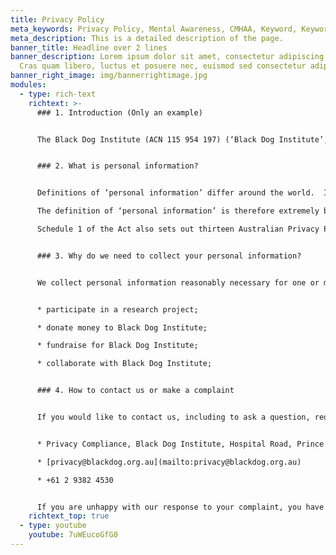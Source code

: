```yaml
---
title: Privacy Policy
meta_keywords: Privacy Policy, Mental Awareness, CMHAA, Keyword, Keyword.
meta_description: This is a detailed description of the page.
banner_title: Headline over 2 lines
banner_description: Lorem ipsum dolor sit amet, consectetur adipiscing elit.
  Cras quam libero, luctus et posuere nec, euismod sed consectetur adipiscing.
banner_right_image: img/bannerrightimage.jpg
modules:
  - type: rich-text
    richtext: >-
      ### 1. Introduction (Only an example)


      The Black Dog Institute (ACN 115 954 197) (‘Black Dog Institute’, ‘us’ or ‘we’) recognises and values the importance of protecting the privacy of our stakeholders, collaborators, partners, customers, research participants, clients, prospective clients, patients, prospective patients, relevant health service providers, donors, fundraisers, suppliers and other third parties (‘Individuals’). The Black Dog Institute is a Medical Research Institute and a global leader in translational mental health research. We harness the latest technology and other tools to quickly turn our world-class research findings into clinical services, education and ehealth products that improve the lives of people with mental illness and the wider community. To enable us to fulfill our responsibilities relating to research, education and training, clinical and ehealth services and population health approaches, fundraising, marketing and development, or to otherwise carry out our functions (including, for example, hiring new employees or dealing with suppliers or contractors) (‘Operational Purposes’), we may need to collect a broad range of personal information from individuals.  Black Dog Institute is committed to handling personal information (including health and other sensitive information) in accordance with applicable laws, including the Australian Privacy Principles set out in the Privacy Act 1988 (Cth). 


      ### 2. What is personal information?


      Definitions of ‘personal information’ differ around the world.  In Australia, the collection, storage, use and disclosure of ‘personal information’ is regulated by the Privacy Act 1988 (Cth) (the “Act”).  The Act defines ‘personal information’ as: …information or an opinion, whether true or not, and whether recorded in a material form or not, about an identified individual, or an individual who is reasonably identifiable

      The definition of ‘personal information’ is therefore extremely broad, but good examples would include your full name and your address.

      Schedule 1 of the Act also sets out thirteen Australian Privacy Principles (the ‘APPs’) which comprehensively cover the protection of personal information.  You can feel confident that we will always collect, hold, use and disclose your personal information in accordance with the Act, the APPs and this Privacy Policy.


      ### 3. Why do we need to collect your personal information?


      We collect personal information reasonably necessary for one or more of our functions or activities in connection with the Operational Purposes. This personal information may include sensitive information, and in some instances such as where you receive clinical or ehealth services, may include health information. You may decide to provide your personal information to Black Dog Institute for a range of different reasons. By way of example you may wish to:


      * participate in a research project;

      * donate money to Black Dog Institute;

      * fundraise for Black Dog Institute;

      * collaborate with Black Dog Institute; 


      ### 4. How to contact us or make a complaint


      If you would like to contact us, including to ask a question, request removal from our communications or make a complaint, we may be reached at the details below:


      * Privacy Compliance, Black Dog Institute, Hospital Road, Prince of Wales Hospital, Randwick NSW 2031, Australia

      * [privacy@blackdog.org.au](mailto:privacy@blackdog.org.au)

      * +61 2 9382 4530


      If you are unhappy with our response to your complaint, you have the right to make a complaint to the Office of the Australian Information Commissioner (OAIC).  Details of how to contact the OAIC are provided on its website at www.oaic.gov.au.
    richtext_top: true
  - type: youtube
    youtube: 7uWEucoGfG0
---
```

